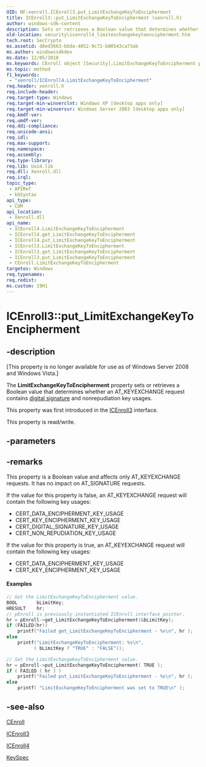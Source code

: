 ```yaml
---
UID: NF:xenroll.ICEnroll3.put_LimitExchangeKeyToEncipherment
title: ICEnroll3::put_LimitExchangeKeyToEncipherment (xenroll.h)
author: windows-sdk-content
description: Sets or retrieves a Boolean value that determines whether an AT_KEYEXCHANGE request contains digital signature and nonrepudiation key usages.
old-location: security\icenroll4_limitexchangekeytoencipherment.htm
tech.root: SecCrypto
ms.assetid: d8ed3663-bbda-4052-9c72-b00543ca73ab
ms.author: windowssdkdev
ms.date: 12/05/2018
ms.keywords: CEnroll object [Security],LimitExchangeKeyToEncipherment property, ICEnroll3 interface [Security],LimitExchangeKeyToEncipherment property, ICEnroll3.LimitExchangeKeyToEncipherment, ICEnroll3.put_LimitExchangeKeyToEncipherment, ICEnroll3::get_LimitExchangeKeyToEncipherment, ICEnroll3::put_LimitExchangeKeyToEncipherment, ICEnroll4 interface [Security],LimitExchangeKeyToEncipherment property, ICEnroll4.LimitExchangeKeyToEncipherment, ICEnroll4::LimitExchangeKeyToEncipherment, ICEnroll4::get_LimitExchangeKeyToEncipherment, ICEnroll4::put_LimitExchangeKeyToEncipherment, LimitExchangeKeyToEncipherment property [Security], LimitExchangeKeyToEncipherment property [Security],CEnroll object, LimitExchangeKeyToEncipherment property [Security],ICEnroll3 interface, LimitExchangeKeyToEncipherment property [Security],ICEnroll4 interface, put_LimitExchangeKeyToEncipherment, security.icenroll4_limitexchangekeytoencipherment, xenroll/ICEnroll3::LimitExchangeKeyToEncipherment, xenroll/ICEnroll3::get_LimitExchangeKeyToEncipherment, xenroll/ICEnroll3::put_LimitExchangeKeyToEncipherment, xenroll/ICEnroll4::LimitExchangeKeyToEncipherment, xenroll/ICEnroll4::get_LimitExchangeKeyToEncipherment, xenroll/ICEnroll4::put_LimitExchangeKeyToEncipherment
ms.topic: method
f1_keywords: 
 - "xenroll/ICEnroll4.LimitExchangeKeyToEncipherment"
req.header: xenroll.h
req.include-header: 
req.target-type: Windows
req.target-min-winverclnt: Windows XP [desktop apps only]
req.target-min-winversvr: Windows Server 2003 [desktop apps only]
req.kmdf-ver: 
req.umdf-ver: 
req.ddi-compliance: 
req.unicode-ansi: 
req.idl: 
req.max-support: 
req.namespace: 
req.assembly: 
req.type-library: 
req.lib: Uuid.lib
req.dll: Xenroll.dll
req.irql: 
topic_type:
 - APIRef
 - kbSyntax
api_type:
 - COM
api_location:
 - Xenroll.dll
api_name:
 - ICEnroll4.LimitExchangeKeyToEncipherment
 - ICEnroll4.get_LimitExchangeKeyToEncipherment
 - ICEnroll4.put_LimitExchangeKeyToEncipherment
 - ICEnroll3.LimitExchangeKeyToEncipherment
 - ICEnroll3.get_LimitExchangeKeyToEncipherment
 - ICEnroll3.put_LimitExchangeKeyToEncipherment
 - CEnroll.LimitExchangeKeyToEncipherment
targetos: Windows
req.typenames: 
req.redist: 
ms.custom: 19H1
---
```


# ICEnroll3::put_LimitExchangeKeyToEncipherment


## -description


<p class="CCE_Message">[This property is no longer available for use as of Windows Server 2008 and Windows Vista.]

The <b>LimitExchangeKeyToEncipherment</b> property sets or retrieves a Boolean value that determines whether an AT_KEYEXCHANGE request contains <a href="https://docs.microsoft.com/windows/desktop/SecGloss/d-gly">digital signature</a> and nonrepudiation key usages.

This property was first introduced in the <a href="https://docs.microsoft.com/windows/desktop/api/xenroll/nn-xenroll-icenroll3">ICEnroll3</a> interface.

This property is read/write.


## -parameters


## -remarks



This property is a Boolean value and affects only AT_KEYEXCHANGE requests. It has no impact on AT_SIGNATURE requests.


If the value for this property is false, an AT_KEYEXCHANGE request will contain the following key usages:

<ul>
<li>CERT_DATA_ENCIPHERMENT_KEY_USAGE</li>
<li>CERT_KEY_ENCIPHERMENT_KEY_USAGE</li>
<li>CERT_DIGITAL_SIGNATURE_KEY_USAGE</li>
<li>CERT_NON_REPUDIATION_KEY_USAGE</li>
</ul>



If the value for this property is true, an AT_KEYEXCHANGE request will contain the following key usages:

<ul>
<li>CERT_DATA_ENCIPHERMENT_KEY_USAGE</li>
<li>CERT_KEY_ENCIPHERMENT_KEY_USAGE</li>
</ul>



#### Examples


```cpp
// Get the LimitExchangeKeyToEncipherment value.
BOOL       bLimitKey;
HRESULT    hr;
// pEnroll is previously instantiated ICEnroll interface pointer.
hr = pEnroll->get_LimitExchangeKeyToEncipherment(&bLimitKey);
if (FAILED(hr))
    printf("Failed get_LimitExchangeKeyToEncipherment - %x\n", hr );
else
    printf("LimitExchangeKeyToEncipherment: %s\n",
          ( bLimitKey ? "TRUE" : "FALSE"));

// Set the LimitExchangeKeyToEncipherment value.
hr = pEnroll->put_LimitExchangeKeyToEncipherment( TRUE );
if ( FAILED ( hr ) )
    printf("Failed put_LimitExchangeKeyToEncipherment - %x\n", hr );
else
    printf( "LimitExchangeKeyToEncipherment was set to TRUE\n" );
```





## -see-also




<a href="https://docs.microsoft.com/previous-versions/windows/desktop/legacy/aa376007(v=vs.85)">CEnroll</a>



<a href="https://docs.microsoft.com/windows/desktop/api/xenroll/nn-xenroll-icenroll3">ICEnroll3</a>



<a href="https://docs.microsoft.com/windows/desktop/api/xenroll/nn-xenroll-icenroll4">ICEnroll4</a>



<a href="https://docs.microsoft.com/windows/desktop/api/xenroll/nf-xenroll-icenroll-get_keyspec">KeySpec</a>
 

 

